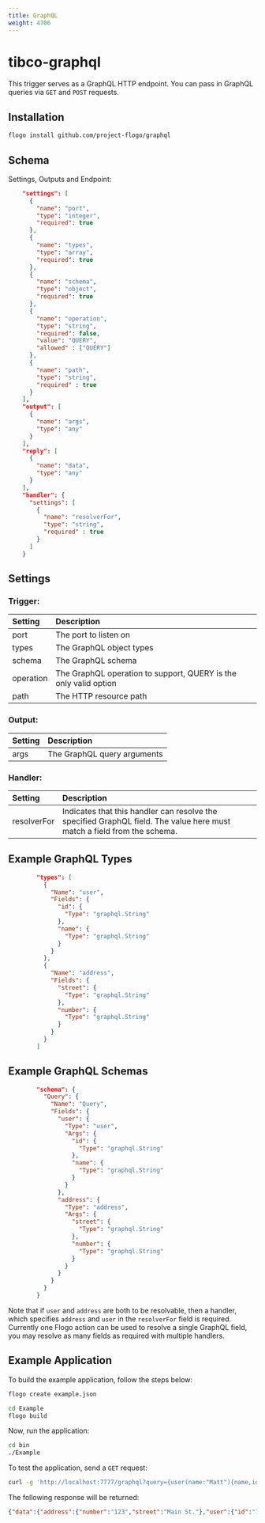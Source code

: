 ```yaml
---
title: GraphQL
weight: 4706
---
```

# tibco-graphql
This trigger serves as a GraphQL HTTP endpoint. You can pass in GraphQL queries via `GET` and `POST` requests.

## Installation

```bash
flogo install github.com/project-flogo/graphql
```

## Schema
Settings, Outputs and Endpoint:

```json
    "settings": [
      {
        "name": "port",
        "type": "integer",
        "required": true
      },
      {
        "name": "types",
        "type": "array",
        "required": true
      },
      {
        "name": "schema",
        "type": "object",
        "required": true
      },
      {
        "name": "operation",
        "type": "string",
        "required": false,
        "value": "QUERY",
        "allowed" : ["QUERY"]
      },
      {
        "name": "path",
        "type": "string",
        "required" : true
      }
    ],
    "output": [
      {
        "name": "args",
        "type": "any"
      }
    ],
    "reply": [
      {
        "name": "data",
        "type": "any"
      }
    ],
    "handler": {
      "settings": [
        {
          "name": "resolverFor",
          "type": "string",
          "required" : true
        }
      ]
    }
```
## Settings
### Trigger:
| Setting     | Description    |
|:------------|:---------------|
| port | The port to listen on |         
| types | The GraphQL object types |
| schema | The GraphQL schema |
| operation | The GraphQL operation to support, QUERY is the only valid option |
| path | The HTTP resource path |
### Output:
| Setting     | Description    |
|:------------|:---------------|
| args      | The GraphQL query arguments |
### Handler:
| Setting     | Description    |
|:------------|:---------------|
| resolverFor      | Indicates that this handler can resolve the specified GraphQL field. The value here must match a field from the schema. |

## Example GraphQL Types

```json
        "types": [
          {
            "Name": "user",
            "Fields": {
              "id": {
                "Type": "graphql.String"
              },
              "name": {
                "Type": "graphql.String"
              }
            }
          },
          {
            "Name": "address",
            "Fields": {
              "street": {
                "Type": "graphql.String"
              },
              "number": {
                "Type": "graphql.String"
              }
            }
          }
        ]
```

## Example GraphQL Schemas

```json
        "schema": {
          "Query": {
            "Name": "Query",
            "Fields": {
              "user": {
                "Type": "user",
                "Args": {
                  "id": {
                    "Type": "graphql.String"
                  },
                  "name": {
                    "Type": "graphql.String"
                  }
                }
              },
              "address": {
                "Type": "address",
                "Args": {
                  "street": {
                    "Type": "graphql.String"
                  },
                  "number": {
                    "Type": "graphql.String"
                  }
                }
              }
            }
          }
        }
```

Note that if `user` and `address` are both to be resolvable, then a handler, which specifies `address` and `user` in the `resolverFor` field is required. Currently one Flogo action can be used to resolve a single GraphQL field, you may resolve as many fields as required with multiple handlers.

## Example Application

To build the example application, follow the steps below:

```bash
flogo create example.json
```

```bash
cd Example
flogo build
```

Now, run the application:

```bash
cd bin
./Example
```

To test the application, send a `GET` request:

```bash
curl -g 'http://localhost:7777/graphql?query={user(name:"Matt"){name,id},address{street,number}}'
```

The following response will be returned:

```json
{"data":{"address":{"number":"123","street":"Main St."},"user":{"id":"123","name":"Matt"}}}
```